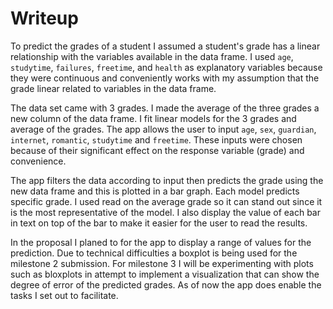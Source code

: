 # Writeup

To predict the grades of a student I assumed a student's grade has a linear relationship with the variables available in the data frame. I used `age`, `studytime`, `failures`, `freetime`, and `health` as explanatory variables because they were continuous and conveniently works with my assumption that the grade linear related to variables in the data frame.

The data set came with 3 grades. I made the average of the three grades a new column of the data frame. I fit linear models for the 3 grades and average of the grades. The app allows the user to input `age`, `sex`, `guardian`, `internet`, `romantic`, `studytime` and  `freetime`. These inputs were chosen because of their significant effect on the response variable (grade) and convenience.

The app filters the data according to input then predicts the grade using the new data frame and this is plotted in a bar graph. Each model predicts specific grade. I used read on the average grade so it can stand out since it is the most representative of the model. I also display the value of each bar in text on top of the bar to make it easier for the user to read the results.

In the proposal I planed to for the app to display a range of values for the prediction. Due to technical difficulties a boxplot is being used for the milestone 2 submission. For milestone 3 I will be experimenting with plots such as bloxplots in attempt to implement a visualization that can show the degree of error of the predicted grades. As of now the app does enable the tasks I set out to facilitate.
